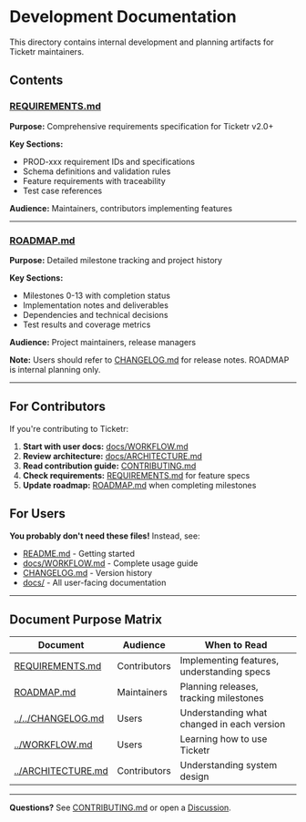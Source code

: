 # Development Documentation

This directory contains internal development and planning artifacts for Ticketr maintainers.

## Contents

### [REQUIREMENTS.md](REQUIREMENTS.md)
**Purpose:** Comprehensive requirements specification for Ticketr v2.0+

**Key Sections:**
- PROD-xxx requirement IDs and specifications
- Schema definitions and validation rules
- Feature requirements with traceability
- Test case references

**Audience:** Maintainers, contributors implementing features

---

### [ROADMAP.md](ROADMAP.md)
**Purpose:** Detailed milestone tracking and project history

**Key Sections:**
- Milestones 0-13 with completion status
- Implementation notes and deliverables
- Dependencies and technical decisions
- Test results and coverage metrics

**Audience:** Project maintainers, release managers

**Note:** Users should refer to [CHANGELOG.md](../../CHANGELOG.md) for release notes. ROADMAP is internal planning only.

---

## For Contributors

If you're contributing to Ticketr:

1. **Start with user docs:** [docs/WORKFLOW.md](../WORKFLOW.md)
2. **Review architecture:** [docs/ARCHITECTURE.md](../ARCHITECTURE.md)
3. **Read contribution guide:** [CONTRIBUTING.md](../../CONTRIBUTING.md)
4. **Check requirements:** [REQUIREMENTS.md](REQUIREMENTS.md) for feature specs
5. **Update roadmap:** [ROADMAP.md](ROADMAP.md) when completing milestones

## For Users

**You probably don't need these files!** Instead, see:

- [README.md](../../README.md) - Getting started
- [docs/WORKFLOW.md](../WORKFLOW.md) - Complete usage guide
- [CHANGELOG.md](../../CHANGELOG.md) - Version history
- [docs/](../) - All user-facing documentation

---

## Document Purpose Matrix

| Document | Audience | When to Read |
|----------|----------|--------------|
| [REQUIREMENTS.md](REQUIREMENTS.md) | Contributors | Implementing features, understanding specs |
| [ROADMAP.md](ROADMAP.md) | Maintainers | Planning releases, tracking milestones |
| [../../CHANGELOG.md](../../CHANGELOG.md) | Users | Understanding what changed in each version |
| [../WORKFLOW.md](../WORKFLOW.md) | Users | Learning how to use Ticketr |
| [../ARCHITECTURE.md](../ARCHITECTURE.md) | Contributors | Understanding system design |

---

**Questions?** See [CONTRIBUTING.md](../../CONTRIBUTING.md) or open a [Discussion](https://github.com/karolswdev/ticketr/discussions).

